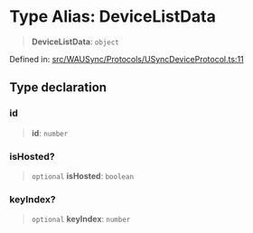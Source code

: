 # Type Alias: DeviceListData

> **DeviceListData**: `object`

Defined in: [src/WAUSync/Protocols/USyncDeviceProtocol.ts:11](https://github.com/Fokusdotid/Baileys/blob/c2e37a764497a58082d1525ba2f083f341e3eefa/src/WAUSync/Protocols/USyncDeviceProtocol.ts#L11)

## Type declaration

### id

> **id**: `number`

### isHosted?

> `optional` **isHosted**: `boolean`

### keyIndex?

> `optional` **keyIndex**: `number`
